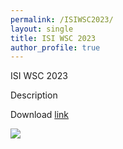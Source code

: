 ```yaml
---
permalink: /ISIWSC2023/
layout: single
title: ISI WSC 2023
author_profile: true
---
```


ISI WSC 2023 

Description

Download [link](url)

![](https://xavierferras.com/wp-content/uploads/2019/02/266-Persona.jpg)